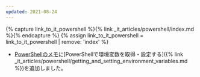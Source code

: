 ```yaml
---
updated: 2021-08-24
---
```

{% capture link_to_it_powershell %}{% link _it_articles/powershell/index.md %}{% endcapture %}
{% assign link_to_it_powershell = link_to_it_powershell | remove: 'index' %}

- [PowerShellのメモ]({{link_to_it_powershell}})に[PowerShellで環境変数を取得・設定する]({% link _it_articles/powershell/getting_and_setting_environment_variables.md %})を追加しました。

